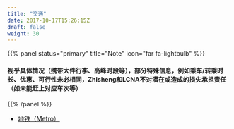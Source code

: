 ```yaml
---
title: "交通"
date: 2017-10-17T15:26:15Z
draft: false
weight: 30
---
```


{{% panel status="primary" title="Note" icon="far fa-lightbulb" %}}

#### 视乎具体情况（携带大件行李、高峰时段等），部分特殊信息，例如乘车/转乘时长、优惠、可行性未必相同，Zhisheng和LCNA不对潜在或造成的损失承担责任（如未能赶上对应车次等）

{{% /panel %}}

* [地铁（Metro）](../metro)
